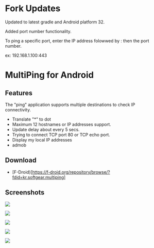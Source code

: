 # Fork Updates

Updated to latest gradle and Android platform 32.

Added port number functionality.

To ping a specific port, enter the IP address folowwed by : then the port number.

ex: 192.168.1.100:443

# MultiPing for Android

## Features

The "ping" application supports multiple destinations to check IP connectivity.

* Translate "*" to dot
* Maximum 12 hostnames or IP addresses support.
* Update delay about every 5 secs.
* Trying to connect TCP port 80 or TCP echo port.
* Display my local IP addresses
* admob

## Download

* [F-Droid)[https://f-droid.org/repository/browse/?fdid=kr.softgear.multiping]

## Screenshots

![](MultiPing1.jpg)

![](multiping1.png)

![](multiping2.png)

![](multiping6-1.png)

![](multiping6-2.png)

